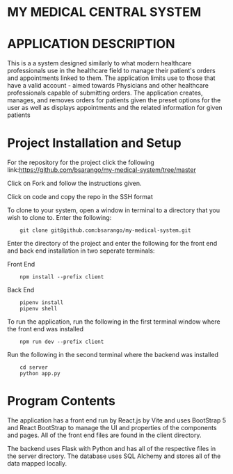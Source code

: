 # MY MEDICAL CENTRAL SYSTEM

# APPLICATION DESCRIPTION
This is a a system designed similarly to what modern healthcare professionals use in the healthcare field to manage their patient's orders and appointments linked to them. The application limits use to those that have a valid account - aimed towards Physicians and other healthcare professionals capable of submitting orders. The application creates, manages, and removes orders for patients given the preset options for the user as well as displays appointments and the related information for given patients

# Project Installation and Setup
For the repository for the project click the following link:https://github.com/bsarango/my-medical-system/tree/master

Click on Fork and follow the instructions given.

Click on code and copy the repo in the SSH format

To clone to your system, open a window in terminal to a directory that you wish to clone to. Enter the following:

```
    git clone git@github.com:bsarango/my-medical-system.git
```

Enter the directory of the project and enter the following for the front end and back end installation in two seperate terminals:

Front End
```
    npm install --prefix client
```

Back End
```
    pipenv install
    pipenv shell 
```

To run the application, run the following in the first terminal window where the front end was installed
```
    npm run dev --prefix client
```

Run the following in the second terminal where the backend was installed
```
    cd server
    python app.py
```

# Program Contents
The application has a front end run by React.js by Vite and uses BootStrap 5 and React BootStrap to manage the UI and properties of the components and pages. All of the front end files are found in the client directory.

The backend uses Flask with Python and has all of the respective files in the server directory. The database uses SQL Alchemy and stores all of the data mapped locally.


